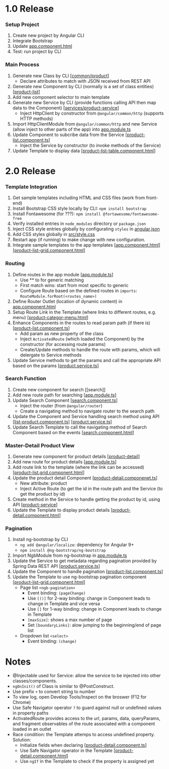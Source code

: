# 1.0 Release

### Setup Project
1. Create new project by Angular CLI
2. Integrate Bootstrap
3. Update 
[app.component.html]()
4. Test: run project by CLI

### Main Process
1. Generate new Class by CLI 
[[common/product]()]
   - Declare attributes to match with JSON received from REST API 
2. Generate new Component by CLI (normally is a set of class entities) 
[[product-list]()]
3. Add new component selector to main template
4. Generate new Service by CLI (provide functions calling API then map data to the Component)
[[services/product-service]()]
   - Inject HttpClient by constructor from ```@angular/common/http``` (supports HTTP methods)
5. Import HttpClientModule from ```@angular/common/http``` and new Service (allow inject to other parts of the app) into 
[app.module.ts]()
6. Update Component to subcribe data from the Service 
[[product-list.component.ts]()]
    - Inject the Service by constructor (to invoke methods of the Service)
7. Update Template to display data 
[[product-list-table.component.html]()]

# 2.0 Release
### Template Integration
1. Get sample templates including HTML and CSS files (work from front-end)
2. Install Bootstrap CSS style locally by CLI: ```npm install bootstrap```
3. Install Fontawesome (for ???): ```npm install @fortawesome/fontawesome-free``` 
4. Verify installed entries in ```node_modules``` directory or ```package.json```
5. Inject CSS style entries globally by configurating ```styles``` in 
[angular.json]() 
6. Add CSS styles globally in 
[src/style.css]()
7. Restart app (if running) to make change with new configuration.
8. Integrate sample templates to the app templates 
[[app.component.html]()] [[product-list-grid.component.html]()]

### Routing
1. Define routes in the app module 
[[app.module.ts]()]
   - Use ** to for generic matching
   - First match wins: start from most specific to generic
   - Configure Route based on the defined routes in ```imports```: ```RouteModule.forRoot(<routes_name>)```
2. Define Router Outlet (location of dynamic content) in 
[app.component.html]()
3. Setup Route Link in the Template (where links to different routes, e.g. menu) 
[[product-categor-menu.html]()] 
4. Enhance Components in the routes to read param path (if there is) 
[[product-list.component.ts]()]
   - Add param as new property of the class
   - Inject ```ActivatedRoute``` (which loaded the Component) by the constructor (for accessing route params)
   - Create/Update methods to handle the route with params, which will delergate to Service methods
5. Update Service methods to get the params and call the appropriate API based on the params
[[product.service.ts]()]

### Search Function
1. Create new component for search 
[[search]]
2. Add new route path for searching 
[[app.module.ts]()]
3. Update Search Component 
[[search.component.ts]()]
   - Inject the router (from ```@angular/router```)
   - Create a navigating method to navigate router to the search path
4. Update the Component and Service handling search method using API
[[list-product.component.ts]()] [[product.service.ts]()]
5. Update Search Template to call the navigating method of Search Component based on the events 
[[search.component.html]()]

### Master-Detail Product View
1. Generate new component for product details 
[[product-detail]()]
2. Add new route for product details 
[[app.module.ts]()]
3. Add route link to the template (where the link can be accessed) 
[[product-list.grid.component.html]()]
4. Update the product detail Component 
[[product-detail.componenet.ts]()]
   - New attribute: product
   - Inject Active Route (to get the id in the route path and the Service (to get the product by id)
5. Create method in the Service to handle getting the product by id, using API 
[[product-service]()]
6. Update the Template to display product details 
[[product-detail.component.html]()]

### Pagination
1. Install ng-bootstrap by CLI
   - ```ng add @angular/localize```: dependency for Angular 9+
   - ```npm install @ng-bootstrap/ng-bootstrap```
2. Import NgbModule from ng-bootstrap in 
[app.module.ts]()
3. Update the Service to get metadata regarding pagination provided by Spring Data REST API 
[[product.service.ts]()]
4. Update the Component to handle pagination 
[[product-list.component.ts]()]
5. Update the Template to use ng-bootstrap pagination component 
[[product-list-grid.component.html]()] 
   - Page list ```<ngb-pagination>``` 
     - Event binding: ```(pageChange)```
     - Use ```[()]``` for 2-way binding: change in Component leads to change in Template and vice versa
     - Use ```[]``` for 1-way binding: change in Component leads to change in Template
     - ```[maxSize]```: shows a max number of page
     - Set ```[boundaryLinks]```: alow jumping to the beginning/end of page list
   - Dropdown list ```<select>```
     - Event binding: ```(change)```

# Notes
- @Injectable used for Service: allow the service to be injected into other classes/components.
- ```ngOnInit()``` of Class is similar to @PostConstruct.
- Use prefix ```+``` to convert string to number
- To view log, open Develop Tools/Inspect on the broswer (F12 for Chrome)
- Use Safe Navigator operator ```?``` to guard against null or undefined values in property paths
- ActivatedRoute provides access to the url, params, data, queryParams, and fragment observables of the route associated with a component loaded in an outlet
- Race condition: the Template attemps to access undefined property. Solution:
  - Initialize fields when declaring 
  [[product-detail.component.ts]()]
  - Use Safe Navigator operator in the Template 
  [[product-detail.component.html]()]
  - Use ```ngIf``` in the Template to check if the property is assigned yet






